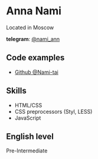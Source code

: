 # Anna Nami

Located in Moscow

**telegram**: [@nami_ann](https://t.me/nami_ann)

## Code examples

* [Github @Nami-tai](https://github.com/Nami-tai)

## Skills
 
* HTML/CSS
* CSS preprocessors (Styl, LESS)
* JavaScript

## English level

Pre-Intermediate
